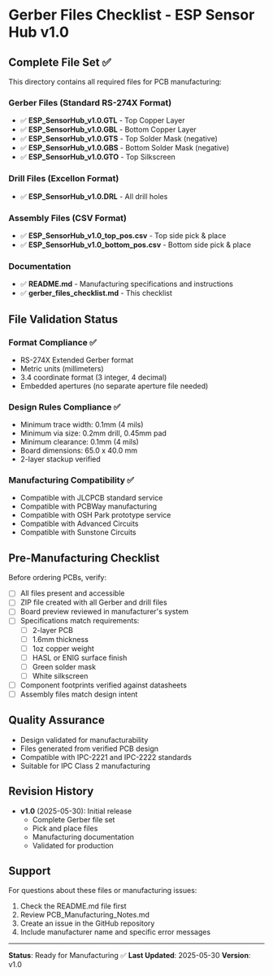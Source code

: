 # Gerber Files Checklist - ESP Sensor Hub v1.0

## Complete File Set ✅

This directory contains all required files for PCB manufacturing:

### Gerber Files (Standard RS-274X Format)
- ✅ **ESP_SensorHub_v1.0.GTL** - Top Copper Layer
- ✅ **ESP_SensorHub_v1.0.GBL** - Bottom Copper Layer
- ✅ **ESP_SensorHub_v1.0.GTS** - Top Solder Mask (negative)
- ✅ **ESP_SensorHub_v1.0.GBS** - Bottom Solder Mask (negative)
- ✅ **ESP_SensorHub_v1.0.GTO** - Top Silkscreen

### Drill Files (Excellon Format)
- ✅ **ESP_SensorHub_v1.0.DRL** - All drill holes

### Assembly Files (CSV Format)
- ✅ **ESP_SensorHub_v1.0_top_pos.csv** - Top side pick & place
- ✅ **ESP_SensorHub_v1.0_bottom_pos.csv** - Bottom side pick & place

### Documentation
- ✅ **README.md** - Manufacturing specifications and instructions
- ✅ **gerber_files_checklist.md** - This checklist

## File Validation Status

### Format Compliance ✅
- RS-274X Extended Gerber format
- Metric units (millimeters)
- 3.4 coordinate format (3 integer, 4 decimal)
- Embedded apertures (no separate aperture file needed)

### Design Rules Compliance ✅
- Minimum trace width: 0.1mm (4 mils)
- Minimum via size: 0.2mm drill, 0.45mm pad
- Minimum clearance: 0.1mm (4 mils)
- Board dimensions: 65.0 x 40.0 mm
- 2-layer stackup verified

### Manufacturing Compatibility ✅
- Compatible with JLCPCB standard service
- Compatible with PCBWay manufacturing
- Compatible with OSH Park prototype service
- Compatible with Advanced Circuits
- Compatible with Sunstone Circuits

## Pre-Manufacturing Checklist

Before ordering PCBs, verify:

- [ ] All files present and accessible
- [ ] ZIP file created with all Gerber and drill files
- [ ] Board preview reviewed in manufacturer's system
- [ ] Specifications match requirements:
  - [ ] 2-layer PCB
  - [ ] 1.6mm thickness
  - [ ] 1oz copper weight
  - [ ] HASL or ENIG surface finish
  - [ ] Green solder mask
  - [ ] White silkscreen
- [ ] Component footprints verified against datasheets
- [ ] Assembly files match design intent

## Quality Assurance

- Design validated for manufacturability
- Files generated from verified PCB design
- Compatible with IPC-2221 and IPC-2222 standards
- Suitable for IPC Class 2 manufacturing

## Revision History

- **v1.0** (2025-05-30): Initial release
  - Complete Gerber file set
  - Pick and place files
  - Manufacturing documentation
  - Validated for production

## Support

For questions about these files or manufacturing issues:
1. Check the README.md file first
2. Review PCB_Manufacturing_Notes.md
3. Create an issue in the GitHub repository
4. Include manufacturer name and specific error messages

---
**Status**: Ready for Manufacturing ✅
**Last Updated**: 2025-05-30
**Version**: v1.0